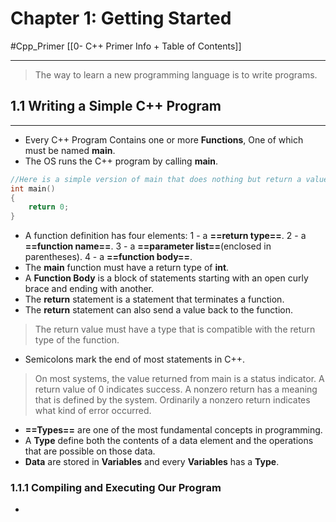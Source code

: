 # Chapter 1: Getting Started
#Cpp_Primer
[[0- C++ Primer Info + Table of Contents]]

---

> The way to learn a new programming language is to write programs. 

## 1.1 Writing a Simple C++ Program
---
- Every C++ Program Contains one or more **Functions**, One of which must be named **main**.
- The OS runs the C++ program by calling **main**.
```cpp
//Here is a simple version of main that does nothing but return a value:
int main()
{
	return 0;
}
```
- A function definition has four elements:
	1 - a **==return type==**.
	2 - a **==function name==**.
	3 - a **==parameter list==**(enclosed in parentheses).
	4 - a **==function body==**.
- The **main** function must have a return type of **int**.
- A **Function Body** is a block of statements starting with an open curly brace and ending with another.
- The **return** statement is a statement that terminates a function.
- The **return** statement can also send a value back to  the function.
> The return value must have a type that is compatible with the return type of the function.
- Semicolons mark the end of most statements in C++.
> On most systems, the value returned from main is a status indicator. A return value of 0 indicates success. A nonzero return has a meaning that is defined by the system. Ordinarily a nonzero return indicates what kind of error occurred.
- **==Types==** are one of the most fundamental concepts in programming.
- A **Type** define both the contents of a data element and the operations that are possible on those data.
- **Data** are stored in **Variables** and every **Variables** has a **Type**.

### 1.1.1 Compiling and Executing Our Program

- 























